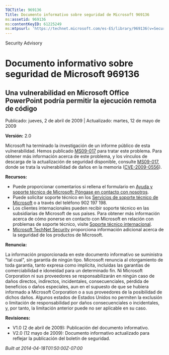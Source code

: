 ```yaml
---
TOCTitle: 969136
Title: Documento informativo sobre seguridad de Microsoft 969136
ms:assetid: 969136
ms:contentKeyID: 61225249
ms:mtpsurl: 'https://technet.microsoft.com/es-ES/library/969136(v=Security.10)'
---
```


Security Advisory

Documento informativo sobre seguridad de Microsoft 969136
=========================================================

Una vulnerabilidad en Microsoft Office PowerPoint podría permitir la ejecución remota de código
-----------------------------------------------------------------------------------------------

Publicado: jueves, 2 de abril de 2009 | Actualizado: martes, 12 de mayo de 2009

**Versión:** 2.0

Microsoft ha terminado la investigación de un informe público de esta vulnerabilidad. Hemos publicado [MS09-017](http://technet.microsoft.com/security/bulletin/ms09-017) para tratar este problema. Para obtener más información acerca de este problema, y los vínculos de descarga de la actualización de seguridad disponible, consulte [MS09-017](http://technet.microsoft.com/security/bulletin/ms09-017), donde se trata la vulnerabilidad de daños en la memoria ([CVE-2009-0556](http://www.cve.mitre.org/cgi-bin/cvename.cgi?name=cve-2009-0556)).

**Recursos:**

-   Puede proporcionar comentarios si rellena el formulario en [Ayuda y soporte técnico de Microsoft: Póngase en contacto con nosotros](https://support.microsoft.com/common/survey.aspx?scid=sw;en;1257&amp;showpage=1&amp;ws=technet&amp;sd=tech).
-   Puede solicitar soporte técnico en los [Servicios de soporte técnico de Microsoft](http://support.microsoft.com/default.aspx?scid=fh;es-es;incidentsubmit) o a través del teléfono 902 197 198.
-   Los clientes internacionales pueden recibir soporte técnico en las subsidiarias de Microsoft de sus países. Para obtener más información acerca de cómo ponerse en contacto con Microsoft en relación con problemas de soporte técnico, visite [Soporte técnico internacional](http://go.microsoft.com/fwlink/?linkid=21155).
-   [Microsoft TechNet Security](http://go.microsoft.com/fwlink/?linkid=21132) proporciona información adicional acerca de la seguridad de los productos de Microsoft.

**Renuncia:**

La información proporcionada en este documento informativo se suministra "tal cual", sin garantía de ningún tipo. Microsoft renuncia al otorgamiento de toda garantía, tanto expresa como implícita, incluidas las garantías de comerciabilidad e idoneidad para un determinado fin. Ni Microsoft Corporation ni sus proveedores se responsabilizarán en ningún caso de daños directos, indirectos, incidentales, consecuenciales, pérdida de beneficios o daños especiales, aun en el supuesto de que se hubiera informado a Microsoft Corporation o a sus proveedores de la posibilidad de dichos daños. Algunos estados de Estados Unidos no permiten la exclusión o limitación de responsabilidad por daños consecuenciales o incidentales, y, por tanto, la limitación anterior puede no ser aplicable en su caso.

**Revisiones:**

-   V1.0 (2 de abril de 2009): Publicación del documento informativo.
-   V2.0 (12 mayo de 2009): Documento informativo actualizado para reflejar la publicación del boletín de seguridad.

*Built at 2014-04-18T01:50:00Z-07:00*
